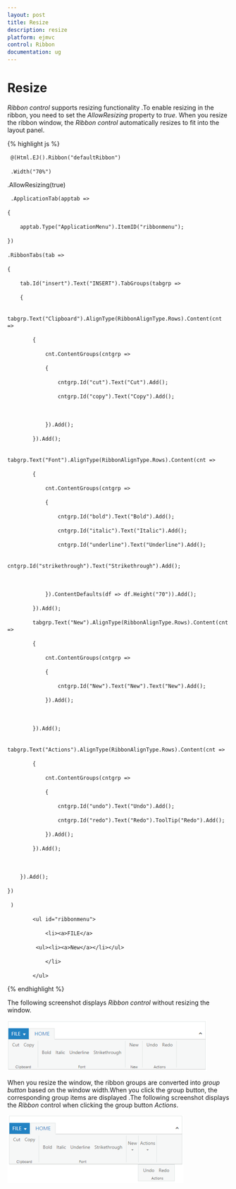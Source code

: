 ```yaml
---
layout: post
title: Resize
description: resize 
platform: ejmvc
control: Ribbon
documentation: ug
---
```


# Resize 

_Ribbon control_ supports resizing functionality .To enable resizing in the ribbon, you need to set the _AllowResizing_ property to _true_. When you resize the ribbon window, the _Ribbon control_ automatically resizes to fit into the layout panel. 



{% highlight js %}

     @(Html.EJ().Ribbon("defaultRibbon")

     .Width("70%")

.AllowResizing(true)

     .ApplicationTab(apptab =>

    {

        apptab.Type("ApplicationMenu").ItemID("ribbonmenu");

    })

    .RibbonTabs(tab =>

    {

        tab.Id("insert").Text("INSERT").TabGroups(tabgrp =>

        {

            tabgrp.Text("Clipboard").AlignType(RibbonAlignType.Rows).Content(cnt =>

            {

                cnt.ContentGroups(cntgrp =>

                {

                    cntgrp.Id("cut").Text("Cut").Add();

                    cntgrp.Id("copy").Text("Copy").Add();



                }).Add();

            }).Add();

            tabgrp.Text("Font").AlignType(RibbonAlignType.Rows).Content(cnt =>

            {

                cnt.ContentGroups(cntgrp =>

                {

                    cntgrp.Id("bold").Text("Bold").Add();

                    cntgrp.Id("italic").Text("Italic").Add();

                    cntgrp.Id("underline").Text("Underline").Add();

                    cntgrp.Id("strikethrough").Text("Strikethrough").Add();



                }).ContentDefaults(df => df.Height("70")).Add();

            }).Add();

            tabgrp.Text("New").AlignType(RibbonAlignType.Rows).Content(cnt =>

            {

                cnt.ContentGroups(cntgrp =>

                {

                    cntgrp.Id("New").Text("New").Text("New").Add();

                }).Add();



            }).Add();

            tabgrp.Text("Actions").AlignType(RibbonAlignType.Rows).Content(cnt =>

            {

                cnt.ContentGroups(cntgrp =>

                {

                    cntgrp.Id("undo").Text("Undo").Add();

                    cntgrp.Id("redo").Text("Redo").ToolTip("Redo").Add();

                }).Add();

            }).Add();



        }).Add();

    })

     )

            <ul id="ribbonmenu">

                <li><a>FILE</a>

             <ul><li><a>New</a></li></ul>

                </li>

            </ul>



{% endhighlight %}

The following screenshot displays _Ribbon control_ without resizing the window.

![](Resize_images/Resize_img1.png)



When you resize the window, the ribbon groups are converted  into _group button_ based on the window width.When you click the group button, the corresponding group items are displayed .The following screenshot displays the _Ribbon_ control when  clicking the group button _Actions_.



![](Resize_images/Resize_img2.png)



